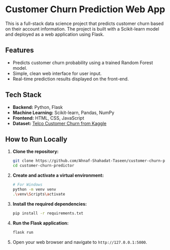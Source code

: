 # Customer Churn Prediction Web App

This is a full-stack data science project that predicts customer churn based on their account information. The project is built with a Scikit-learn model and deployed as a web application using Flask.

## Features

-   Predicts customer churn probability using a trained Random Forest model.
-   Simple, clean web interface for user input.
-   Real-time prediction results displayed on the front-end.

## Tech Stack

-   **Backend:** Python, Flask
-   **Machine Learning:** Scikit-learn, Pandas, NumPy
-   **Frontend:** HTML, CSS, JavaScript
-   **Dataset:** [Telco Customer Churn from Kaggle](https://www.kaggle.com/datasets/blastchar/telco-customer-churn)

## How to Run Locally

1.  **Clone the repository:**
    ```bash
    git clone https://github.com/Ahnaf-Shahadat-Taseen/customer-churn-predictor.git
    cd customer-churn-predictor
    ```

2.  **Create and activate a virtual environment:**
    ```bash
    # For Windows
    python -m venv venv
    .\venv\Scripts\activate
    ```

3.  **Install the required dependencies:**
    ```bash
    pip install -r requirements.txt
    ```

4.  **Run the Flask application:**
    ```bash
    flask run
    ```
5.  Open your web browser and navigate to `http://127.0.0.1:5000`.
